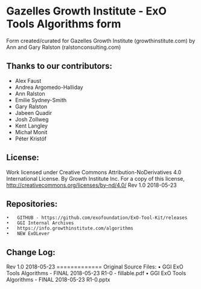 # Gazelles Growth Institute - ExO Tools Algorithms form

Form created/curated for Gazelles Growth Institute (growthinstitute.com) by Ann and Gary Ralston (ralstonconsulting.com)

## Thanks to our contributors: 
* Alex Faust
* Andrea Argomedo-Halliday
* Ann Ralston
* Emilie Sydney-Smith
* Gary Ralston
* Jabeen Quadir
* Josh Zollweg
* Kent Langley
* Michał Monit
* Péter Kristóf

## License:
Work licensed under Creative Commons Attribution-NoDerivatives 4.0 International License. By Growth Institute Inc. For a copy of this license, http://creativecommons.org/licenses/by-nd/4.0/ Rev 1.0 2018-05-23  

## Repositories:
	•	GITHUB - https://github.com/exofoundation/ExO-Tool-Kit/releases
	•	GGI Internal Archives
	•	https://info.growthinstitute.com/algorithms
	•	NEW ExOLever

## Change Log:

Rev 1.0 2018-05-23 =============
Original Source Files:
	•	GGI ExO Tools Algorithms - FINAL 2018-05-23 R1-0 - fillable.pdf
	•	GGI ExO Tools Algorithms - FINAL 2018-05-23 R1-0.pptx